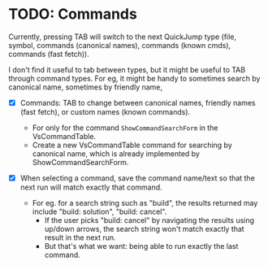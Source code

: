 # TODO: Commands

Currently, pressing TAB will switch to the next QuickJump type (file, symbol, commands (canonical names), commands (known cmds), commands (fast fetch)).

I don't find it useful to tab between types, but it might be useful to TAB through command types. 
For eg, it might be handy to sometimes search by canonical name, sometimes by friendly name,



- [x] Commands: TAB to change between canonical names, friendly names (fast fetch), or custom names (known commands).
    + For only for the command `ShowCommandSearchForm` in the VsCommandTable.
    + Create a new VsCommandTable command for searching by canonical name, which is already implemented by ShowCommandSearchForm.

- [x] When selecting a command, save the command name/text so that the next run will match exactly that command.
    + For eg. for a search string such as "build", the results returned may include "build: solution", "build: cancel".
        - If the user picks "build: cancel" by navigating the results using up/down arrows, the search string won't match exactly that result in the next run.
        - But that's what we want: being able to run exactly the last command.